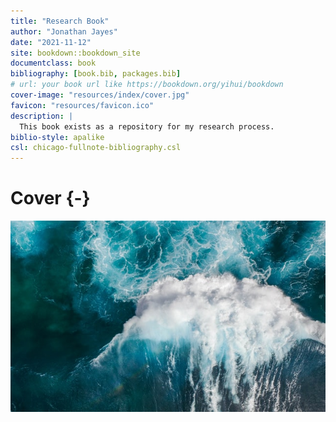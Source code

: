 ```yaml
--- 
title: "Research Book"
author: "Jonathan Jayes"
date: "2021-11-12"
site: bookdown::bookdown_site
documentclass: book
bibliography: [book.bib, packages.bib]
# url: your book url like https://bookdown.org/yihui/bookdown
cover-image: "resources/index/cover.jpg"
favicon: "resources/favicon.ico"
description: |
  This book exists as a repository for my research process.
biblio-style: apalike
csl: chicago-fullnote-bibliography.csl
---
```


# Cover {-}

![](resources/index/cover.jpg)
